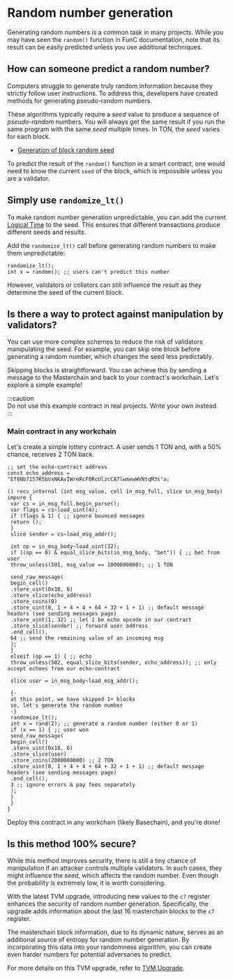 # Random number generation

Generating random numbers is a common task in many projects. While you may have seen the `random()` function in FunC documentation, note that its result can be easily predicted unless you use additional techniques.

## How can someone predict a random number?

Computers struggle to generate truly random information because they strictly follow user instructions. To address this, developers have created methods for generating pseudo-random numbers.

These algorithms typically require a _seed_ value to produce a sequence of _pseudo-random_ numbers. You will always get the same result if you run the same program with the same _seed_ multiple times. In TON, the _seed_ varies for each block.

- [Generation of block random seed](/v3/guidelines/smart-contracts/security/random)

To predict the result of the `random()` function in a smart contract, one would need to know the current `seed` of the block, which is impossible unless you are a validator.

## Simply use `randomize_lt()`

To make random number generation unpredictable, you can add the current [Logical Time](/v3/documentation/smart-contracts/message-management/messages-and-transactions#what-is-a-logical-time) to the seed. This ensures that different transactions produce different seeds and results.

Add the `randomize_lt()` call before generating random numbers to make them unpredictable:

```func
randomize_lt();
int x = random(); ;; users can't predict this number
```

However, validators or collators can still influence the result as they determine the seed of the current block.

## Is there a way to protect against manipulation by validators?

You can use more complex schemes to reduce the risk of validators manipulating the seed. For example, you can skip one block before generating a random number, which changes the seed less predictably.

Skipping blocks is straightforward. You can achieve this by sending a message to the Masterchain and back to your contract's workchain. Let's explore a simple example!

:::caution  
Do not use this example contract in real projects. Write your own instead.  
:::

### Main contract in any workchain

Let's create a simple lottery contract. A user sends 1 TON and, with a 50% chance, receives 2 TON back.

```func
;; set the echo-contract address
const echo_address = "Ef8Nb7157K5bVxNKAvIWreRcF0RcUlzcCA7lwmewWVNtqM3s"a;

() recv_internal (int msg_value, cell in_msg_full, slice in_msg_body) impure {
 var cs = in_msg_full.begin_parse();
 var flags = cs~load_uint(4);
 if (flags & 1) { ;; ignore bounced messages
 return ();
 }
 slice sender = cs~load_msg_addr();

 int op = in_msg_body~load_uint(32);
 if ((op == 0) & equal_slice_bits(in_msg_body, "bet")) { ;; bet from user
 throw_unless(501, msg_value == 1000000000); ;; 1 TON

 send_raw_message(
 begin_cell()
 .store_uint(0x18, 6)
 .store_slice(echo_address)
 .store_coins(0)
 .store_uint(0, 1 + 4 + 4 + 64 + 32 + 1 + 1) ;; default message headers (see sending messages page)
 .store_uint(1, 32) ;; let 1 be echo opcode in our contract
 .store_slice(sender) ;; forward user address
 .end_cell(),
 64 ;; send the remaining value of an incoming msg
 );
 }
 elseif (op == 1) { ;; echo
 throw_unless(502, equal_slice_bits(sender, echo_address)); ;; only accept echoes from our echo-contract

 slice user = in_msg_body~load_msg_addr();

 {-
 at this point, we have skipped 1+ blocks
 so, let's generate the random number
 -}
 randomize_lt();
 int x = rand(2); ;; generate a random number (either 0 or 1)
 if (x == 1) { ;; user won
 send_raw_message(
 begin_cell()
 .store_uint(0x18, 6)
 .store_slice(user)
 .store_coins(2000000000) ;; 2 TON
 .store_uint(0, 1 + 4 + 4 + 64 + 32 + 1 + 1) ;; default message headers (see sending messages page)
 .end_cell(),
 3 ;; ignore errors & pay fees separately
 );
 }
 }
}
```

Deploy this contract in any workchain (likely Basechain), and you're done!

## Is this method 100% secure?

While this method improves security, there is still a tiny chance of manipulation if an attacker controls multiple validators. In such cases, they might influence the _seed_, which affects the random number. Even though the probability is extremely low, it is worth considering.

With the latest TVM upgrade, introducing new values to the `c7` register enhances the security of random number generation. Specifically, the upgrade adds information about the last 16 masterchain blocks to the `c7` register.

The masterchain block information, due to its dynamic nature, serves as an additional source of entropy for random number generation. By incorporating this data into your randomness algorithm, you can create even harder numbers for potential adversaries to predict.

For more details on this TVM upgrade, refer to [TVM Upgrade](/v3/documentation/tvm/changelog/tvm-upgrade-2023-07).

